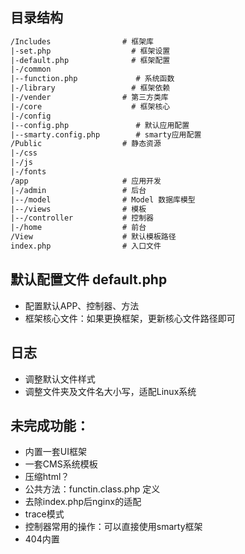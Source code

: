## 目录结构

``` html
/Includes                # 框架库
|-set.php                  # 框架设置
|-default.php              # 框架配置
|-/common                       
|--function.php             # 系统函数
|-/library                 # 框架依赖  
|-/vender  				 # 第三方类库
|-/core                    # 框架核心
|-/config
|--config.php               # 默认应用配置
|--smarty.config.php        # smarty应用配置
/Public                  # 静态资源
|-/css
|-/js
|-/fonts
/app                     # 应用开发
|-/admin                 # 后台
|--/model                # Model 数据库模型
|--/views				 # 模板
|--/controller           # 控制器
|-/home                  # 前台
/View                    # 默认模板路径
index.php                # 入口文件
```

## 默认配置文件 default.php
* 配置默认APP、控制器、方法
* 框架核心文件：如果更换框架，更新核心文件路径即可

## 日志
* 调整默认文件样式
* 调整文件夹及文件名大小写，适配Linux系统

## 未完成功能：
* 内置一套UI框架
* 一套CMS系统模板
* 压缩html？
* 公共方法：functin.class.php 定义
* 去除index.php后nginx的适配
* trace模式
* 控制器常用的操作：可以直接使用smarty框架
* 404内置